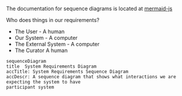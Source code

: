 The documentation for sequence diagrams is located at [mermaid-js](https://mermaid-js.github.io/mermaid/#/sequenceDiagram)

Who does things in our requirements?
  * The User - A human
  * Our System - A computer
  * The External System - A computer
  * The Curator A human

```mermaid
sequenceDiagram
title  System Requirements Diagram
accTitle: System Requirements Sequence Diagram
accDescr: A sequence diagram that shows what interactions we are expecting the system to have
participant system

```
